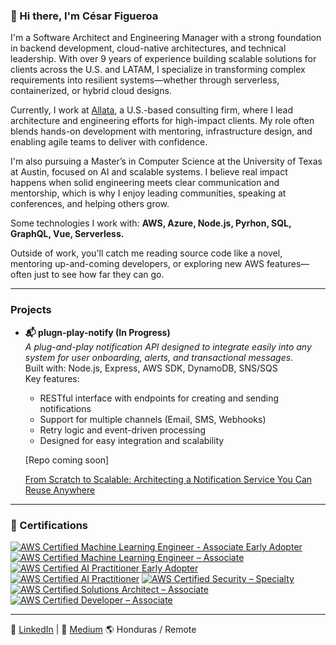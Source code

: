 ### 👋 Hi there, I'm César Figueroa

I'm a Software Architect and Engineering Manager with a strong foundation in backend development, cloud-native architectures, and technical leadership. With over 9 years of experience building scalable solutions for clients across the U.S. and LATAM, I specialize in transforming complex requirements into resilient systems—whether through serverless, containerized, or hybrid cloud designs.

Currently, I work at [Allata](https://www.allata.com), a U.S.-based consulting firm, where I lead architecture and engineering efforts for high-impact clients. My role often blends hands-on development with mentoring, infrastructure design, and enabling agile teams to deliver with confidence.

I'm also pursuing a Master’s in Computer Science at the University of Texas at Austin, focused on AI and scalable systems. I believe real impact happens when solid engineering meets clear communication and mentorship, which is why I enjoy leading communities, speaking at conferences, and helping others grow.

Some technologies I work with: **AWS, Azure, Node.js, Pyrhon, SQL, GraphQL, Vue, Serverless.**

Outside of work, you'll catch me reading source code like a novel, mentoring up-and-coming developers, or exploring new AWS features—often just to see how far they can go.

---

### Projects

- **📬 plugn-play-notify (In Progress)**  
  *A plug-and-play notification API designed to integrate easily into any system for user onboarding, alerts, and transactional messages.*  
  Built with: Node.js, Express, AWS SDK, DynamoDB, SNS/SQS  
  Key features:
  - RESTful interface with endpoints for creating and sending notifications
  - Support for multiple channels (Email, SMS, Webhooks)
  - Retry logic and event-driven processing
  - Designed for easy integration and scalability

  [Repo coming soon]
  
  [From Scratch to Scalable: Architecting a Notification Service You Can Reuse Anywhere](https://medium.com/@csarfigueroa_40930/from-scratch-to-scalable-architecting-a-notification-service-you-can-reuse-anywhere-864342a2219c)

---

### 🏅 Certifications

<!--START_SECTION:badges-->
[![AWS Certified Machine Learning Engineer - Associate Early Adopter](https://images.credly.com/size/110x110/images/e92b66a6-d4b5-4e86-92f9-a80846fb81e2/image.png)](http://www.credly.com/badges/1bed682a-9f7b-460d-b85b-e7219c58823d)
[![AWS Certified Machine Learning Engineer – Associate](https://images.credly.com/size/110x110/images/1a634b4e-3d6b-4a74-b118-c0dcb429e8d2/image.png)](http://www.credly.com/badges/1d22cb96-666f-47d3-b482-bdf92e8c93ea)
[![AWS Certified AI Practitioner Early Adopter](https://images.credly.com/size/110x110/images/834f2c8d-2d2c-4ce7-9580-02a351c31626/image.png)](http://www.credly.com/badges/4ee1bac3-9684-4131-af09-552831fa5652)
[![AWS Certified AI Practitioner](https://images.credly.com/size/110x110/images/4d4693bb-530e-4bca-9327-de07f3aa2348/image.png)](http://www.credly.com/badges/16baa09d-8d66-4e9a-a08c-b180d062a677)
[![AWS Certified Security – Specialty](https://images.credly.com/size/110x110/images/53acdae5-d69f-4dda-b650-d02ed7a50dd7/image.png)](http://www.credly.com/badges/9d27830b-6b07-42bb-8e14-aa086d01eb80)
[![AWS Certified Solutions Architect – Associate](https://images.credly.com/size/110x110/images/0e284c3f-5164-4b21-8660-0d84737941bc/image.png)](http://www.credly.com/badges/235f991a-49f0-49d7-93c5-7184ab04d19d)
[![AWS Certified Developer – Associate](https://images.credly.com/size/110x110/images/b9feab85-1a43-4f6c-99a5-631b88d5461b/image.png)](http://www.credly.com/badges/97b31e4c-05ec-4ee2-879e-9a3c9f2b954d)
<!--END_SECTION:badges-->

---

🔗 [LinkedIn](https://www.linkedin.com/in/cesar-figueroa-a3a25a103/) | 📝 [Medium](https://medium.com/@csarfigueroa_40930)  🌎 Honduras / Remote

<!---
csarfigueroa/csarfigueroa is a ✨ special ✨ repository because its `README.md` (this file) appears on your GitHub profile.
You can click the Preview link to take a look at your changes.
--->
